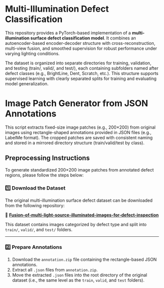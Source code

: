# Multi-Illumination Defect Classification

This repository provides a PyTorch-based implementation of a **multi-illumination surface defect classification model**. It combines an autoencoder-based encoder-decoder structure with cross-reconstruction, multi-view fusion, and smoothed supervision for robust performance under varying lighting conditions.

The dataset is organized into separate directories for training, validation, and testing (train/, valid/, and test/), each containing subfolders named after defect classes (e.g., BrightLine, Dent, Scratch, etc.). This structure supports supervised learning with clearly separated splits for training and evaluating model generalization.

# Image Patch Generator from JSON Annotations

This script extracts fixed-size image patches (e.g., 200×200) from original images using rectangle-shaped annotations provided in JSON files (e.g., LabelMe format). The cropped patches are saved with consistent naming and stored in a mirrored directory structure (train/valid/test by class).

##  Preprocessing Instructions

To generate standardized 200×200 image patches from annotated defect regions, please follow the steps below:

### 1️⃣ Download the Dataset

The original multi-illumination surface defect dataset can be downloaded from the following repository:

🔗 **[Fusion-of-multi-light-source-illuminated-images-for-defect-inspection](https://github.com/Xavierman/Fusion-of-multi-light-source-illuminated-images-for-defect-inspection)**

This dataset contains images categorized by defect type and split into `train/`, `valid/`, and `test/` folders.

---

### 2️⃣ Prepare Annotations

1. Download the `annotation.zip` file containing the rectangle-based JSON annotations.
2. Extract all `.json` files from `annotation.zip`.
3. Move the extracted `.json` files into the root directory of the original dataset (i.e., the same level as the `train`, `valid`, and `test` folders).
